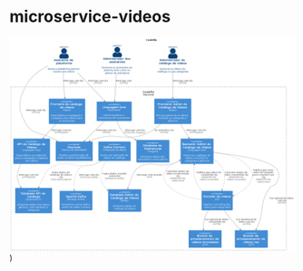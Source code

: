 # microservice-videos
![alt text](https://github.com/LeoDevSide/microservice-videos/blob/main/uml/contexto.png?raw=true))
